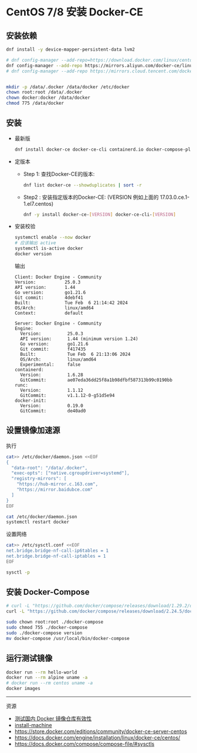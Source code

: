 # CentOS 7/8 安装 Docker-CE


## 安装依赖
```sh
dnf install -y device-mapper-persistent-data lvm2

# dnf config-manager --add-repo=https://download.docker.com/linux/centos/docker-ce.repo
dnf config-manager --add-repo https://mirrors.aliyun.com/docker-ce/linux/centos/docker-ce.repo
# dnf config-manager --add-repo https://mirrors.cloud.tencent.com/docker-ce/linux/centos/docker-ce.repo


mkdir -p /data/.docker /data/docker /etc/docker
chown root:root /data/.docker
chown docker:docker /data/docker
chmod 775 /data/docker
```

## 安装

- 最新版
  ```sh
  dnf install docker-ce docker-ce-cli containerd.io docker-compose-plugin
  ```
- 定版本
  - Step 1: 查找Docker-CE的版本:
    ```sh
    dnf list docker-ce --showduplicates | sort -r
    ```
  - Step2 : 安装指定版本的Docker-CE: (VERSION 例如上面的 17.03.0.ce.1-1.el7.centos)
    ```sh
    dnf -y install docker-ce-[VERSION] docker-ce-cli-[VERSION]
    ```

- 安装校验
  ```sh
  systemctl enable --now docker
  # 应该输出 active
  systemctl is-active docker
  docker version
  ```
  输出
  ```
  Client: Docker Engine - Community
  Version:           25.0.3
  API version:       1.44
  Go version:        go1.21.6
  Git commit:        4debf41
  Built:             Tue Feb  6 21:14:42 2024
  OS/Arch:           linux/amd64
  Context:           default

  Server: Docker Engine - Community
  Engine:
    Version:          25.0.3
    API version:      1.44 (minimum version 1.24)
    Go version:       go1.21.6
    Git commit:       f417435
    Built:            Tue Feb  6 21:13:06 2024
    OS/Arch:          linux/amd64
    Experimental:     false
  containerd:
    Version:          1.6.28
    GitCommit:        ae07eda36dd25f8a1b98dfbf587313b99c0190bb
  runc:
    Version:          1.1.12
    GitCommit:        v1.1.12-0-g51d5e94
  docker-init:
    Version:          0.19.0
    GitCommit:        de40ad0

  ```


## 设置镜像加速源

执行
```sh
cat>> /etc/docker/daemon.json <<EOF
{
  "data-root": "/data/.docker",
  "exec-opts": ["native.cgroupdriver=systemd"],
  "registry-mirrors": [
    "https://hub-mirror.c.163.com", 
    "https://mirror.baidubce.com"
  ]
}
EOF

cat /etc/docker/daemon.json
systemctl restart docker
```

设置网络
```sh
cat>> /etc/sysctl.conf <<EOF
net.bridge.bridge-nf-call-ip6tables = 1
net.bridge.bridge-nf-call-iptables = 1
EOF

sysctl -p
```


## 安装 Docker-Compose
```sh
# curl -L "https://github.com/docker/compose/releases/download/1.29.2/docker-compose-$(uname -s)-$(uname -m)" -o docker-compose
curl -L "https://github.com/docker/compose/releases/download/2.24.5/docker-compose-$(uname -s)-$(uname -m)" -o docker-compose

sudo chown root:root ./docker-compose
sudo chmod 755 ./docker-compose
sudo ./docker-compose version
mv docker-compose /usr/local/bin/docker-compose
```


## 运行测试镜像
```sh
docker run --rm hello-world
docker run --rm alpine uname -a
# docker run --rm centos uname -a
docker images
```


---
资源
- [测试国内 Docker 镜像仓库有效性](https://github.com/docker-practice/docker-registry-cn-mirror-test/actions)
- [install-machine](https://docs.docker.com/machine/install-machine/#install-machine-directly)
- https://store.docker.com/editions/community/docker-ce-server-centos
- https://docs.docker.com/engine/installation/linux/docker-ce/centos/
- https://docs.docker.com/compose/compose-file/#sysctls


